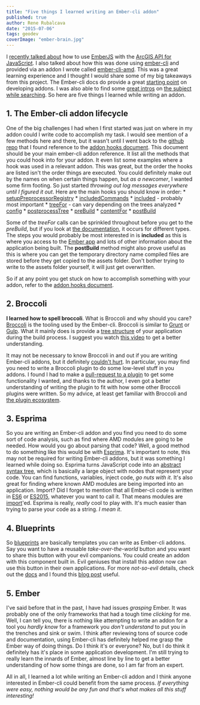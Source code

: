 ```yaml
---
title: "Five things I learned writing an Ember-cli addon"
published: true
author: Rene Rubalcava
date: "2015-07-06"
tags: geodev
coverImage: "ember-brain.jpg"
---
```


I [recently talked about](https://odoe.net/blog/ember-with-arcgis-api-for-javascript/) how to use [EmberJS](http://emberjs.com/) with the [ArcGIS API for JavaScript](https://developers.arcgis.com/javascript/). I also talked about how this was done using [ember-cli](http://www.ember-cli.com/) and provided via an addon I wrote called [ember-cli-amd](https://github.com/Esri/ember-cli-amd). This was a great learning experience and I thought I would share some of my big takeaways from this project. The Ember-cli docs do provide a great [starting point](http://www.ember-cli.com/extending/#developing-addons-and-blueprints) on developing addons. I was also able to find some [great intros](http://toranbillups.com/blog/archive/2014/12/22/write-your-first-ember-cli-addon-in-six-easy-steps/) on [the subject](https://gist.github.com/kristianmandrup/ae3174217f68a6a51ed5) [while searching](http://hashrocket.com/blog/posts/building-ember-addons). So here are five things I learned while writing an addon.

## 1. The Ember-cli addon lifecycle

One of the big challenges I had when I first started was just on where in my addon could I write code to accomplish my task. I would see mention of a few methods here and there, but it wasn't until I went back to the [github repo](https://github.com/ember-cli/ember-cli) that I found reference to the [addon hooks document](https://github.com/ember-cli/ember-cli/blob/master/ADDON_HOOKS.md). This document should be your main ember-cli addon reference. It list all the methods that you could hook into for your addon. It even list some examples where a hook was used in a relevant addon. This was great, but the order the hooks are listed isn't the order things are executed. You could definitely make out by the names on when certain things happen, but _as a newcomer_, I wanted some firm footing. So just started _throwing out log messages everywhere until I figured it out_. Here are the main hooks you should know in order: * [setupPreprocessorRegistry](https://github.com/ember-cli/ember-cli/blob/master/ADDON_HOOKS.md#setuppreprocessorregistry) * [includedCommands](https://github.com/ember-cli/ember-cli/blob/master/ADDON_HOOKS.md#includedcommands) * [included](https://github.com/ember-cli/ember-cli/blob/master/ADDON_HOOKS.md#included) - probably most important * [treeFor](https://github.com/ember-cli/ember-cli/blob/master/ADDON_HOOKS.md#treefor) - can vary depending on the trees analyzed * [config](https://github.com/ember-cli/ember-cli/blob/master/ADDON_HOOKS.md#config) * [postprocessTree](https://github.com/ember-cli/ember-cli/blob/master/ADDON_HOOKS.md#postprocesstree) * [preBuild](https://github.com/ember-cli/ember-cli/blob/master/ADDON_HOOKS.md#prebuild) * [contentFor](https://github.com/ember-cli/ember-cli/blob/master/ADDON_HOOKS.md#contentfor) * [postBuild](https://github.com/ember-cli/ember-cli/blob/master/ADDON_HOOKS.md#postbuild)

Some of the _treeFor_ calls can be sprinkled throughout before you get to the _preBuild_, but if you look at [the documentation](https://github.com/ember-cli/ember-cli/blob/master/ADDON_HOOKS.md#treefor), it occurs for different types. The steps you would probably be most interested in is **included** as this is where you access to the [Ember app](https://github.com/ember-cli/ember-cli/blob/v0.1.15/lib/broccoli/ember-app.js) and lots of other information about the application being built. The **postBuild** method might also prove useful as this is where you can get the temporary directory name compiled files are stored before they get copied to the assets folder. Don't bother trying to write to the assets folder yourself, it will just get overwritten.

So if at any point you get stuck on how to accomplish something with your addon, refer to the [addon hooks document](https://github.com/ember-cli/ember-cli/blob/master/ADDON_HOOKS.md).

## 2. Broccoli

**I learned how to spell broccoli**. What is Broccoli and why should you care? [Broccoli](https://github.com/broccolijs/broccoli) is the tooling used by the Ember-cli. Broccoli is similar to [Grunt](http://gruntjs.com/) or [Gulp](http://gulpjs.com/). What it mainly does is provide a [tree structure](https://github.com/broccolijs/broccoli#plugin-api-specification) of your application during the build process. I suggest you watch [this video](https://www.youtube.com/watch?v=PEb4BiXH4bE) to get a better understanding.

It may not be necessary to know Broccoli in and out if you are writing Ember-cli addons, but it definitely [couldn't hurt](https://github.com/ember-cli/ember-cli/tree/master/lib/broccoli). In particular, you may find you need to write a Broccoli plugin to do some low-level stuff in you addons. I found I had to make a [pull-request to a plugin](https://github.com/rwjblue/broccoli-string-replace) to get some functionality I wanted, and thanks to the author, I even got a better understanding of writing the plugin to fit with how some other Broccoli plugins were written. So my advice, at least get familiar with Broccoli and [the plugin ecosystem](http://broccoliplugins.com/).

## 3. Esprima

So you are writing an Ember-cli addon and you find you need to do some sort of code analysis, such as find where AMD modules are going to be needed. How would you go about parsing that code? Well, a good method to do something like this would be with [Esprima](http://esprima.org/). It's important to note, this may not be required for writing Ember-cli addons, but it was something I learned while doing so. Esprima turns JavaScript code into an [abstract syntax tree](https://en.wikipedia.org/wiki/Abstract_syntax_tree), which is basically a large object with nodes that represent your code. You can find functions, variables, inject code, _go nuts with it_. It's also great for finding where known AMD modules are being imported into an application. Import? Did I forget to mention that all Ember-cli code is written in [ES6](http://es6-features.org/#Constants) or [ES2015](https://babeljs.io/docs/learn-es2015/), whatever you want to call it. That means modules are [import](https://developer.mozilla.org/en-US/docs/Web/JavaScript/Reference/Statements/import)'ed. Esprima is really, _really_ cool to play with. It's much easier than trying to parse your code as a string. _I mean it_.

## 4. Blueprints

So [blueprints](http://www.ember-cli.com/extending/#generators-and-blueprints) are basically templates you can write as Ember-cli addons. Say you want to have a reusable _take-over-the-world_ button and you want to share this button with your evil companions. You could create an addon with this component built in. Evil geniuses that install this addon now can use this button in their own applications. For more _not-so-evil_ details, check out the [docs](http://www.ember-cli.com/extending/#developing-addons-and-blueprints) and I found this [blog post](http://johnotander.com/ember/2014/12/14/creating-an-emberjs-addon-with-the-ember-cli/) useful.

## 5. Ember

I've said before that in the past, I have had issues _grasping_ Ember. It was probably one of the only frameworks that had a tough time _clicking_ for me. Well, I can tell you, there is nothing like attempting to write an addon for a tool you _hardly know_ for a framework you _don't understand_ to put you in the trenches and sink or swim. I think after reviewing tons of source code and documentation, using Ember-cli has definitely helped me grasp the Ember way of doing things. Do I think it's or everyone? No, but I do think it definitely has it's place in some application development. I'm still trying to really learn the innards of Ember, almost line by line to get a better understanding of how some things are done, so I am far from an expert.

All in all, I learned a lot while writing an Ember-cli addon and I think anyone interested in Ember-cli could benefit from the same process. _If everything were easy, nothing would be any fun and that's what makes all this stuff interesting!_
